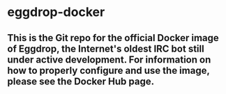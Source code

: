 # eggdrop-docker
## This is the Git repo for the official Docker image of Eggdrop, the Internet's oldest IRC bot still under active development. For information on how to properly configure and use the image, please see the Docker Hub page. 
